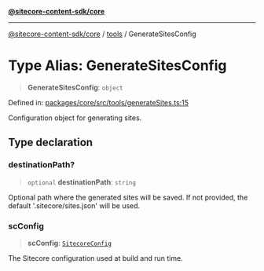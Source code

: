 [**@sitecore-content-sdk/core**](../../README.md)

***

[@sitecore-content-sdk/core](../../README.md) / [tools](../README.md) / GenerateSitesConfig

# Type Alias: GenerateSitesConfig

> **GenerateSitesConfig**: `object`

Defined in: [packages/core/src/tools/generateSites.ts:15](https://github.com/Sitecore/content-sdk/blob/0368ee89b256e5717d28a2086597ae659abd51a0/packages/core/src/tools/generateSites.ts#L15)

Configuration object for generating sites.

## Type declaration

### destinationPath?

> `optional` **destinationPath**: `string`

Optional path where the generated sites will be saved.
If not provided, the default '.sitecore/sites.json' will be used.

### scConfig

> **scConfig**: [`SitecoreConfig`](../../config/type-aliases/SitecoreConfig.md)

The Sitecore configuration used at build and run time.
